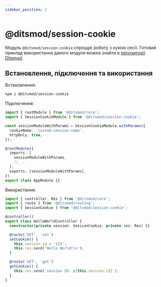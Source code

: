 ```yaml
---
sidebar_position: 2
---
```


# @ditsmod/session-cookie

Модуль `@ditsmod/session-cookie` спрощує роботу з кукою сесії. Готовий приклад використання даного модуля можна знайти в [репозиторії Ditsmod][1].

## Встановлення, підключення та використання

Встановлення:

```bash
npm i @ditsmod/session-cookie
```

Підключення:

```ts
import { rootModule } from '@ditsmod/core';
import { SessionCookieModule } from '@ditsmod/session-cookie';

const sessionModuleWithParams = SessionCookieModule.withParams({
  cookieName: 'custom-session-name',
  httpOnly: true,
});

@rootModule({
  imports: [
    sessionModuleWithParams,
    // ...
  ],
  exports: [sessionModuleWithParams],
})
export class AppModule {}
```

Використання:

```ts
import { controller, Res } from '@ditsmod/core';
import { route } from '@ditsmod/routing';
import { SessionCookie } from '@ditsmod/session-cookie';

@controller()
export class HelloWorldController {
  constructor(private session: SessionCookie, private res: Res) {}

  @route('GET', 'set')
  setCookie() {
    this.session.id = '123';
    this.res.send('Hello World!\n');
  }

  @route('GET', 'get')
  getCookie() {
    this.res.send(`session ID: ${this.session.id}`);
  }
}
```



[1]: https://github.com/ditsmod/ditsmod/tree/main/examples/19-session-cookie
